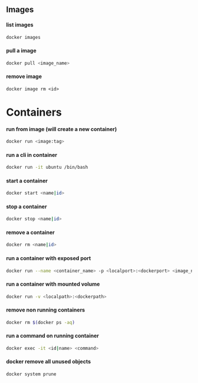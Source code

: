 ## Images

#### list images
```bash
docker images
```

#### pull a image
```bash
docker pull <image_name>
```

#### remove image
```
docker image rm <id>
```

# Containers

#### run from image (will create a new container)
```bash
docker run <image:tag>
```

#### run a cli in container
```bash
docker run -it ubuntu /bin/bash
```

#### start a container
```bash
docker start <name|id>
```

#### stop a container
```bash
docker stop <name|id>
```

#### remove a container
```bash
docker rm <name|id>
```

#### run a container with exposed port
```bash
docker run --name <container_name> -p <localport>:<dockerport> <image_name>
```

#### run a container with mounted volume
```bash
docker run -v <localpath>:<dockerpath>
```

#### remove non running containers
```bash
docker rm $(docker ps -aq)
```

#### run a command on running container
```bash
docker exec -it <id|name> <command>
```

#### docker remove all unused objects
```bash
docker system prune
```
